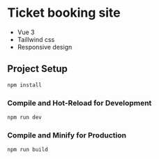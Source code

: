 # Ticket booking site
 - Vue 3
 - Taillwind css
 - Responsive design

## Project Setup

```sh
npm install
```

### Compile and Hot-Reload for Development

```sh
npm run dev
```

### Compile and Minify for Production

```sh
npm run build
```
